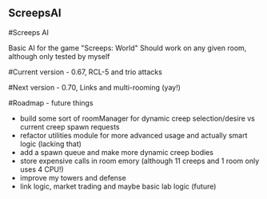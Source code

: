 ## ScreepsAI
#Screeps AI

Basic AI for the game "Screeps: World"
Should work on any given room, although only tested by myself

#Current version - 0.67, RCL-5 and trio attacks

#Next version - 0.70, Links and multi-rooming (yay!)

#Roadmap - future things
- build some sort of roomManager for dynamic creep selection/desire vs current creep spawn requests
- refactor utilities module for more advanced usage and actually smart logic (lacking that)
- add a spawn queue and make more dynamic creep bodies
- store expensive calls in room emory (although 11 creeps and 1 room only uses 4 CPU!)
- improve my towers and defense
- link logic, market trading and maybe basic lab logic (future)
